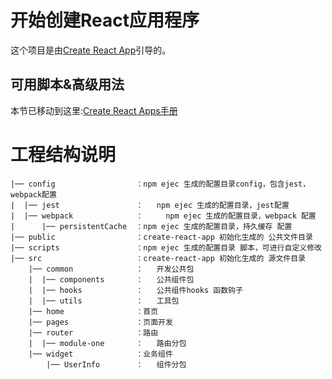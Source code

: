 # 开始创建React应用程序

这个项目是由[Create React App](https://github.com/facebook/create-react-app)引导的。

## 可用脚本&高级用法

本节已移动到这里:[Create React Apps手册](https://github.com/ahutCnRui/project-readme-file/blob/main/src/react-app-create.readme.md)

# 工程结构说明 

```
|── config                  ：npm ejec 生成的配置目录config，包含jest，webpack配置  
|  |── jest                 ：   npm ejec 生成的配置目录，jest配置  
|  |── webpack              ：	  npm ejec 生成的配置目录，webpack 配置  
|      |── persistentCache  ：npm ejec 生成的配置目录，持久缓存 配置  
|── public                  ：create-react-app 初始化生成的 公共文件目录  
|── scripts                 ：npm ejec 生成的配置目录 脚本，可进行自定义修改  
|── src                     ：create-react-app 初始化生成的 源文件目录  
    |── common              ：	开发公共包  
    |  |── components       ：	公共组件包  
    |  |── hooks            ：	公共组件hooks 函数钩子  
    |  |── utils            ：	工具包  
    |── home                ：首页  
    |── pages               ：页面开发  
    |── router              ：路由  
    |  |── module-one       ：	路由分包  
    |── widget              ：业务组件  
        |── UserInfo        ：	组件分包
```
 
